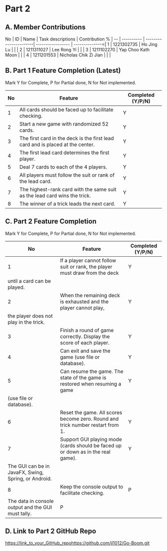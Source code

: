 # Part 2

## A. Member Contributions

No | ID         | Name                  | Task descriptions | Contribution % |
-- | ---------- | ----------------------| ----------------- | --------------=|
1  | 1221302735 | Ho Jing Lu            |                   |                |
2  | 1211311027 | Lee Rong Yi           |                   |                |
3  | 1211102270 | Yap Choo Kath Moon    |                   |                |
4  | 1211201553 | Nicholas Chik Zi Jian |                   |                |


## B. Part 1 Feature Completion (Latest)

Mark Y for Complete, P for Partial done, N for Not implemented.

No | Feature                                                                         | Completed (Y/P/N)
-- | ------------------------------------------------------------------------------- | -----------------
1  | All cards should be faced up to facilitate checking.                            | Y
2  | Start a new game with randomized 52 cards.                                      | Y
3  | The first card in the deck is the first lead card and is placed at the center.  | Y
4  | The first lead card determines the first player.                                | Y
5  | Deal 7 cards to each of the 4 players.                                          | Y
6  | All players must follow the suit or rank of the lead card.                      | Y
7  | The highest-rank card with the same suit as the lead card wins the trick.       | Y
8  | The winner of a trick leads the next card.                                      | Y


## C. Part 2 Feature Completion

Mark Y for Complete, P for Partial done, N for Not implemented.

No | Feature                                                                          | Completed (Y/P/N)
-- | -------------------------------------------------------------------------------- | -----------------
1  | If a player cannot follow suit or rank, the player must draw from the deck       | Y
   | until a card can be played.                                                      | 
2  | When the remaining deck is exhausted and the player cannot play,                 | Y
   | the player does not play in the trick.                                           | 
3  | Finish a round of game correctly. Display the score of each player.              | Y
4  | Can exit and save the game (use file or database).                               | Y
5  | Can resume the game. The state of the game is restored when resuming a game      | Y
   | (use file or database).                                                          | 
6  | Reset the game. All scores become zero. Round and trick number restart from 1.   | Y
7  | Support GUI playing mode (cards should be faced up or down as in the real game). | Y
   | The GUI can be in JavaFX, Swing, Spring, or Android.                             | 
8  | Keep the console output to facilitate checking.                                  | P
   | The data in console output and the GUI must tally.                               | P


## D. Link to Part 2 GitHub Repo

[https://link_to_your_GitHub_repo](https://github.com/jl1012/Go-Boom.git)https://github.com/jl1012/Go-Boom.git

